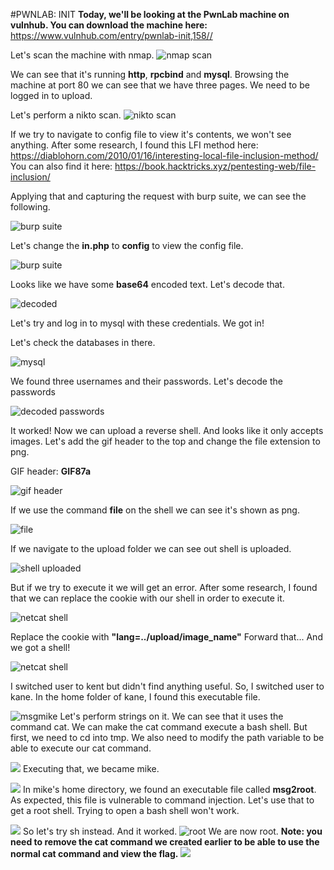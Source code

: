 #PWNLAB: INIT
**Today, we'll be looking at the PwnLab machine on vulnhub.
You can download the machine here:**
<https://www.vulnhub.com/entry/pwnlab-init,158//>

Let's scan the machine with nmap.
![nmap scan](/pics/pic1.jpg)

We can see that it's running **http**, **rpcbind** and **mysql**.
Browsing the machine at port 80 we can see that we have three pages.
We need to be logged in to upload.

Let's perform a nikto scan. 
![nikto scan](/pics/pic2.png)


If we try to navigate to config file to view it's contents, we won't see anything.
After some research, I found this LFI method here:
<https://diablohorn.com/2010/01/16/interesting-local-file-inclusion-method/>
You can also find it here: <https://book.hacktricks.xyz/pentesting-web/file-inclusion/>

Applying that and capturing the request with burp suite, we can see the following.

![burp suite](/pics/pic3.png)

Let's change the **in.php** to **config** to view the config file.

![burp suite](/pics/pic4.png)

Looks like we have some **base64** encoded text.
Let's decode that.

![decoded](/pics/pic5.png)

Let's try and log in to mysql with these credentials.
We got in!

Let's check the databases in there.

![mysql](/pics/pic6.png)

We found three usernames and their passwords.
Let's decode the passwords

![decoded passwords](/pics/pic7.png)

It worked! 
Now we can upload a reverse shell.
And looks like it only accepts images.
Let's add the gif header to the top and change the file extension to png.

GIF header: **GIF87a**

![gif header](/pics/pic8.png)

If we use the command **file** on the shell we can see it's shown as png.

![file](/pics/pic9.png)

If we navigate to the upload folder we can see out shell is uploaded.

![shell uploaded](/pics/pic10.png)

But if we try to execute it we will get an error.
After some research, I found that we can replace the cookie with our shell in order to execute it.

![netcat shell](/pics/pic11.png)

Replace the cookie with **"lang=../upload/image_name"**
Forward that...
And we got a shell!

![netcat shell](/pics/pic12.png)

I switched user to kent but didn't find anything useful.
So, I switched user to kane.
In the home folder of kane, I found this executable file.

![msgmike](/pics/pic13.png)
Let's perform strings on it.
We can see that it uses the command cat.
We can make the cat command execute a bash shell.
But first, we need to cd into tmp.
We also need to modify the path variable to be able to execute our cat command.

![](/pics/pic14.png)
Executing that, we became mike.

![](/pics/pic15.png)
In mike's home directory, we found an executable file called **msg2root**.
As expected, this file is vulnerable to command injection.
Let's use that to get a root shell.
Trying to open a bash shell won't work.

![](/pics/pic16.png)
So let's try sh instead.
And it worked.
![root](/pics/pic17.png)
We are now root.
**Note: you need to remove the cat command we created earlier to be able to use the normal cat command and view the flag.**
![](/pics/pic18.png)